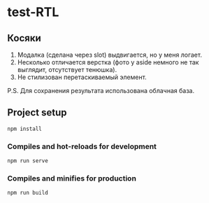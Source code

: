 # test-RTL

## Косяки

1. Модалка (сделана через slot) выдвигается, но у меня логает.
2. Несколько отличается верстка (фото у aside немного не так выглядит, отсутствует тенюшка).
3. Не стилизован перетаскиваемый элемент.

P.S. Для сохранения результата использована облачная база.

## Project setup

```
npm install
```

### Compiles and hot-reloads for development

```
npm run serve
```

### Compiles and minifies for production

```
npm run build
```
